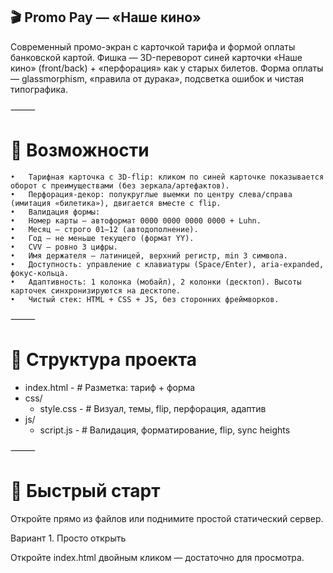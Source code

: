 ## 🎬 Promo Pay — «Наше кино»

Современный промо-экран с карточкой тарифа и формой оплаты банковской картой.
Фишка — 3D-переворот синей карточки «Наше кино» (front/back) + «перфорация» как у старых билетов.
Форма оплаты — glassmorphism, «правила от дурака», подсветка ошибок и чистая типографика.

⸻

# 🚀 Возможности
	•	Тарифная карточка с 3D-flip: кликом по синей карточке показывается оборот с преимуществами (без зеркала/артефактов).
	•	Перфорация-декор: полукруглые выемки по центру слева/справа (имитация «билетика»), двигается вместе с flip.
	•	Валидация формы:
	•	Номер карты — автоформат 0000 0000 0000 0000 + Luhn.
	•	Месяц — строго 01–12 (автодополнение).
	•	Год — не меньше текущего (формат YY).
	•	CVV — ровно 3 цифры.
	•	Имя держателя — латиницей, верхний регистр, min 3 символа.
	•	Доступность: управление с клавиатуры (Space/Enter), aria-expanded, фокус-кольца.
	•	Адаптивность: 1 колонка (мобайл), 2 колонки (десктоп). Высоты карточек синхронизируются на десктопе.
	•	Чистый стек: HTML + CSS + JS, без сторонних фреймворков.

⸻

# 📁 Структура проекта

 - index.html - # Разметка: тариф + форма
 - css/
    - style.css - # Визуал, темы, flip, перфорация, адаптив
 - js/
    - script.js - # Валидация, форматирование, flip, sync heights


⸻

# 🔧 Быстрый старт

Откройте прямо из файлов или поднимите простой статический сервер.

Вариант 1. Просто открыть

Откройте index.html двойным кликом — достаточно для просмотра.
